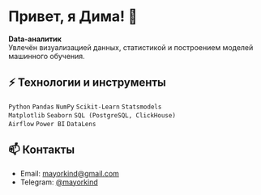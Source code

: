 # Привет, я Дима! 👋

**Data-аналитик**  
Увлечён визуализацией данных, статистикой и построением моделей машинного обучения.  



## ⚡ Технологии и инструменты

`Python` `Pandas` `NumPy` `Scikit-Learn` `Statsmodels`  
`Matplotlib` `Seaborn` `SQL (PostgreSQL, ClickHouse)`  
`Airflow` `Power BI` `DataLens`



## 📫 Контакты

- Email: [mayorkind@gmail.com](mailto:mayorkind@gmail.com)  
- Telegram: [@mayorkind](https://t.me/mayorkind)  


